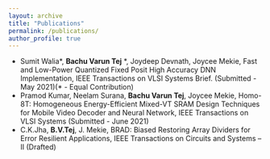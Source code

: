 ```yaml
---
layout: archive
title: "Publications"
permalink: /publications/
author_profile: true
---
```


* Sumit Walia\*, **Bachu Varun Tej** \*, Joydeep Devnath, Joycee Mekie, Fast and Low-Power Quantized Fixed Posit High Accuracy DNN Implementation, IEEE Transactions on VLSI Systems Brief. (Submitted - May 2021)(\* - Equal Contribution)
* Pramod Kumar, Neelam Surana, **Bachu Varun Tej**, Joycee Mekie, Homo-8T: Homogeneous Energy-Efficient Mixed-VT SRAM Design Techniques for Mobile Video Decoder and Neural Network, IEEE Transactions on VLSI Systems (Submitted - June 2021)
* C.K.Jha, **B.V.Tej**, J. Mekie, BRAD: Biased Restoring Array Dividers for Error Resilient Applications, IEEE Transactions on Circuits and Systems – II (Drafted)

